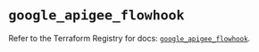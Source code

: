 # `google_apigee_flowhook`

Refer to the Terraform Registry for docs: [`google_apigee_flowhook`](https://registry.terraform.io/providers/hashicorp/google-beta/6.49.2/docs/resources/google_apigee_flowhook).
